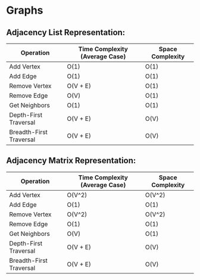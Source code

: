 # Graphs

## Adjacency List Representation:

| Operation             | Time Complexity (Average Case) | Space Complexity |
|-----------------------|--------------------------------|------------------|
| Add Vertex            | O(1)                           | O(1)             |
| Add Edge              | O(1)                           | O(1)             |
| Remove Vertex         | O(V + E)                       | O(1)             |
| Remove Edge           | O(V)                           | O(1)             |
| Get Neighbors         | O(1)                           | O(1)             |
| Depth-First Traversal | O(V + E)                       | O(V)             |
| Breadth-First Traversal| O(V + E)                       | O(V)             |

## Adjacency Matrix Representation:

| Operation             | Time Complexity (Average Case) | Space Complexity |
|-----------------------|--------------------------------|------------------|
| Add Vertex            | O(V^2)                         | O(V^2)           |
| Add Edge              | O(1)                           | O(1)             |
| Remove Vertex         | O(V^2)                         | O(V^2)           |
| Remove Edge           | O(1)                           | O(1)             |
| Get Neighbors         | O(V)                           | O(1)             |
| Depth-First Traversal | O(V + E)                       | O(V)             |
| Breadth-First Traversal| O(V + E)                       | O(V)             |
